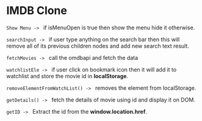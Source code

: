 # IMDB Clone

`Show Menu -> ` if isMenuOpen is true then show the menu hide it otherwise.

`searchInput -> ` if user type anything on the search bar then this will remove all of its previous children nodes and add new search text result.

`fetchMovies -> ` call the omdbapi and fetch the data

`watchlistEle -> ` if user click on bookmark icon then it will add it to watchlist and store the movie id in **localStorage**.

`removeElementFromWatchList() -> ` removes the element from localStorage.

`getDetails() -> ` fetch the details of movie using id and display it on DOM.

`getID -> ` Extract the id from the **window.location.href**.
